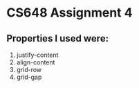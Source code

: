 # CS648 Assignment 4
 
## Properties I used were:

1. justify-content
2. align-content
3. grid-row
4. grid-gap
